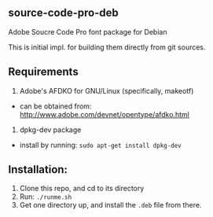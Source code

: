 ## source-code-pro-deb

Adobe Soucre Code Pro font package for Debian

This is initial impl. for building them directly from git sources.

## Requirements

1. Adobe's AFDKO for GNU/Linux (specifically, makeotf)
  * can be obtained from: http://www.adobe.com/devnet/opentype/afdko.html
1. dpkg-dev package
  * install by running: `sudo apt-get install dpkg-dev`

## Installation:

1. Clone this repo, and cd to its directory
1. Run: `./runme.sh`
1. Get one directory up, and install the `.deb` file from there.

